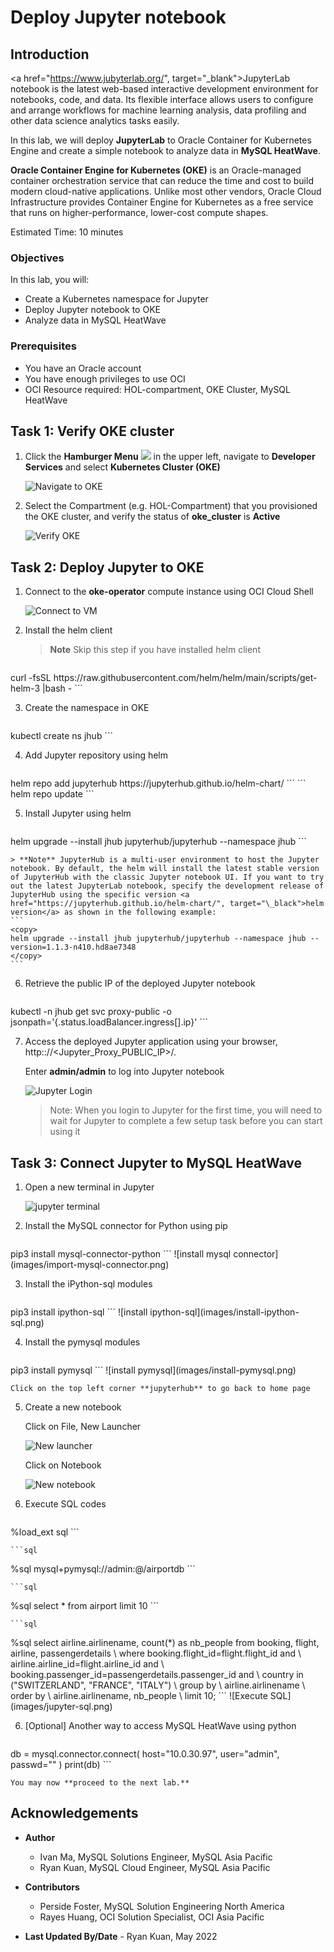 # Deploy Jupyter notebook

## Introduction

<a href="https://www.jubyterlab.org/", target="\_blank">JupyterLab</a> notebook is the latest web-based interactive development environment for notebooks, code, and data. Its flexible interface allows users to configure and arrange workflows for machine learning analysis, data profiling and other data science analytics tasks easily.

In this lab, we will deploy **JupyterLab** to Oracle Container for Kubernetes Engine and create a simple notebook to analyze data in **MySQL HeatWave**.

**Oracle Container Engine for Kubernetes (OKE)** is an Oracle-managed container orchestration service that can reduce the time and cost to build modern cloud-native applications. Unlike most other vendors, Oracle Cloud Infrastructure provides Container Engine for Kubernetes as a free service that runs on higher-performance, lower-cost compute shapes.

Estimated Time: 10 minutes

### Objectives

In this lab, you will:

* Create a Kubernetes namespace for Jupyter
* Deploy Jupyter notebook to OKE
* Analyze data in MySQL HeatWave

### Prerequisites

* You have an Oracle account
* You have enough privileges to use OCI
* OCI Resource required: HOL-compartment, OKE Cluster, MySQL HeatWave

## Task 1: Verify OKE cluster

1. Click the **Hamburger Menu** ![](images/hamburger.png) in the upper left, navigate to **Developer Services** and select **Kubernetes Cluster (OKE)**

    ![Navigate to OKE](images/navigate-to-oke.png)

2. Select the Compartment (e.g. HOL-Compartment) that you provisioned the OKE cluster, and verify the status of **oke_cluster** is **Active**

    ![Verify OKE](images/click-cluster.png)

## Task 2: Deploy Jupyter to OKE

1. Connect to the **oke-operator** compute instance using OCI Cloud Shell

	![Connect to VM](images/connect-to-vm.png)

2. Install the helm client

	>**Note** Skip this step if you have installed helm client
	
	```
<copy>
curl -fsSL https://raw.githubusercontent.com/helm/helm/main/scripts/get-helm-3 |bash -
</copy>
```

3. Create the namespace in OKE

	```
<copy>
kubectl create ns jhub
</copy>
```

4. Add Jupyter repository using helm

	```
<copy>
helm repo add jupyterhub https://jupyterhub.github.io/helm-chart/
</copy>
```
	```
<copy>
helm repo update
</copy>
```

5. Install Jupyter using helm

	```
<copy>
helm upgrade --install jhub jupyterhub/jupyterhub --namespace jhub
</copy>
```

	> **Note** JupyterHub is a multi-user environment to host the Jupyter notebook. By default, the helm will install the latest stable version of JupyterHub with the classic Jupyter notebook UI. If you want to try out the latest JupyterLab notebook, specify the development release of JupyterHub using the specific version <a href="https://jupyterhub.github.io/helm-chart/", target="\_black">helm version</a> as shown in the following example:
	```
	<copy>
	helm upgrade --install jhub jupyterhub/jupyterhub --namespace jhub --version=1.1.3-n410.hd8ae7348
	</copy>
	```

6. Retrieve the public IP of the deployed Jupyter notebook

	```
<copy>
kubectl -n jhub get svc proxy-public -o jsonpath='{.status.loadBalancer.ingress[].ip}'
</copy>
```

7. Access the deployed Jupyter application using your browser, http:://&lt;Jupyter&#95;Proxy&#95;PUBLIC&#95;IP&gt;/.

	Enter **admin/admin** to log into Jupyter notebook

	![Jupyter Login](images/jupyter-login.png)

	>Note: When you login to Jupyter for the first time, you will need to wait for Jupyter to complete a few setup task before you can start using it

## Task 3: Connect Jupyter to MySQL HeatWave

1. Open a new terminal in Jupyter

	![jupyter terminal](images/jupyter-terminal.png)

2. Install the MySQL connector for Python using pip

	```
<copy>
pip3 install mysql-connector-python
</copy>
```
	![install mysql connector](images/import-mysql-connector.png)

3. Install the iPython-sql modules

	```
<copy>
pip3 install ipython-sql
</copy>
```
	![install ipython-sql](images/install-ipython-sql.png)

4. Install the pymysql modules

	```
<copy>
pip3 install pymysql
</copy>
```
	![install pymysql](images/install-pymysql.png)

	Click on the top left corner **jupyterhub** to go back to home page

5. Create a new notebook

	Click on File, New Launcher

	![New launcher](images/jupyter-new-launcher.png)

	Click on Notebook

	![New notebook](images/jupyter-new-notebook.png)

6. Execute SQL codes

	```sql
<copy>
%load_ext sql
</copy>
```
	
	```sql
<copy>
%sql mysql+pymysql://admin:<password>@<mysql_private_ip>/airportdb
</copy>
```

	```sql
<copy>
%sql select * from airport limit 10
</copy>
```

	```sql
<copy>
%sql select airline.airlinename, count(*) as nb_people from booking, flight, airline, passengerdetails \
where booking.flight_id=flight.flight_id and \
airline.airline_id=flight.airline_id and \
booking.passenger_id=passengerdetails.passenger_id and \
country in ("SWITZERLAND", "FRANCE", "ITALY") \
group by \
airline.airlinename \
order by \
airline.airlinename, nb_people \
limit 10;
</copy>
```
	![Execute SQL](images/jupyter-sql.png)

6. [Optional] Another way to access MySQL HeatWave using python

	```
<copy>
db = mysql.connector.connect(
   host="10.0.30.97",
   user="admin",
   passwd="<password>"
)
print(db)
</copy>
```

	You may now **proceed to the next lab.**

## Acknowledgements

* **Author**
	* Ivan Ma, MySQL Solutions Engineer, MySQL Asia Pacific
	* Ryan Kuan, MySQL Cloud Engineer, MySQL Asia Pacific
* **Contributors**
	* Perside Foster, MySQL Solution Engineering North America
	* Rayes Huang, OCI Solution Specialist, OCI Asia Pacific

* **Last Updated By/Date** - Ryan Kuan, May 2022